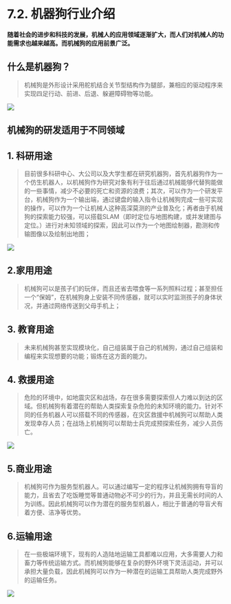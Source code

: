 # 7.2. 机器狗行业介绍

**随着社会的进步和科技的发展，机械人的应用领域逐渐扩大，而人们对机械人的功能需求也越来越高。而机械狗的应用前景广泛。**

## 什么是机器狗？

>机械狗是外形设计采用舵机结合关节型结构作为腿部，兼相应的驱动程序来实现四足行动、前进、后退、躲避障碍物等功能。

![](/pic/ch7/7.2/1.png) 

## **机械狗的研发适用于不同领域**

## 1. 科研用途

> 目前很多科研中心、大公司以及大学生都在研究机器狗，首先机器狗作为一个仿生机器人，以机械狗作为研究对象有利于往后通过机械能够代替狗能做的一些事情，减少不必要的死亡和资源的浪费；其次，可以作为一个研发平台，机械狗作为一个输出端，通过键盘的输入指令让机械狗完成一些可实现的操作，可以作为一个让机械人这种高深莫测的产业普及化；再者由于机械狗的探索能力较强，可以搭载SLAM（即时定位与地图构建，或并发建图与定位。）进行对未知领域的探索，因此可以作为一个地图绘制器，勘测和传输图像以及绘制出地图；

![](/pic/ch7/7.2/2.png) 

## **2.家用用途**

> 机械狗可以是孩子们的玩伴，而且还省去喂食等一系列照料过程；甚至担任一个“保姆”，在机械狗身上安装不同传感器，就可以实时监测孩子的身体状况，并通过网络传送到父母手机上；

## **3. 教育用途**

> 未来机械狗甚至实现模块化，自己组装属于自己的机械狗，通过自己组装和编程来实现想要的功能；锻炼在这方面的能力。

## **4. 救援用途**

> 危险的环境中，如地震灾区和战场，存在很多需要探索但人力难以到达的区域。但机械狗有着潜在的帮助人类探索复杂危险的未知环境的能力。针对不同的任务机器人可以搭载不同的传感器，在灾区救援中机械狗可以帮助人类发现幸存人员；在战场上机械狗可以帮助士兵完成预探索任务，减少人员伤亡。 

![](/pic/ch7/7.2/3.png) 

## **5.商业用途**

> 机械狗可作为服务型机器人。可以通过编写一定的程序让机械狗拥有导盲的能力，且省去了吃饭睡觉等普通动物必不可少的行为，并且无需长时间的人为训练。因此机械狗可以作为潜在的服务型机器人，相比于普通的导盲犬有着方便、洁净等优势。

## **6.运输用途**

> 在一些极端环境下，现有的人造陆地运输工具都难以应用，大多需要人力和畜力等传统运输方式。而机械狗能够在复杂的野外环境下灵活运动，并可以承担大量负载，因此机械狗可以作为一种潜在的运输工具帮助人类完成野外的运输任务。

![](/pic/ch7/7.2/4.png) 

